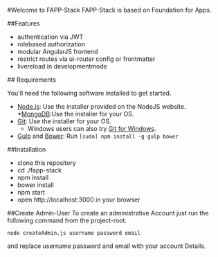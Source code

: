 #Welcome to FAPP-Stack
FAPP-Stack is based on Foundation for Apps.

##Features
<ul>
	<li>authentication via JWT</li>
	<li>rolebased authorization</li>
	<li>modular AngularJS frontend</li>
	<li>restrict routes via ui-router config or frontmatter</li>
	<li>livereload in developmentmode</li>
</ul>
## Requirements

You'll need the following software installed to get started.

  * [Node.js](http://nodejs.org): Use the installer provided on the NodeJS website.
  *[MongoDB](http://www.mongodb.org/):Use the installer for your OS.
  * [Git](http://git-scm.com/downloads): Use the installer for your OS.
    * Windows users can also try [Git for Windows](http://git-for-windows.github.io/).
  * [Gulp](http://gulpjs.com/) and [Bower](http://bower.io): Run `[sudo] npm install -g gulp bower`


##Installation
<ul>
	<li>clone this repository</li>
	<li>cd ./fapp-stack</li>
	<li>npm install</li>
	<li>bower install</li>
	<li>npm start</li>
	<li>open http://localhost:3000 in your browser</li>
</ul>

##Create Admin-User
To create an administrative Account just run the following command from the project-root.

```node createAdmin.js username password email```

and replace username password and email with your account Details.

 


